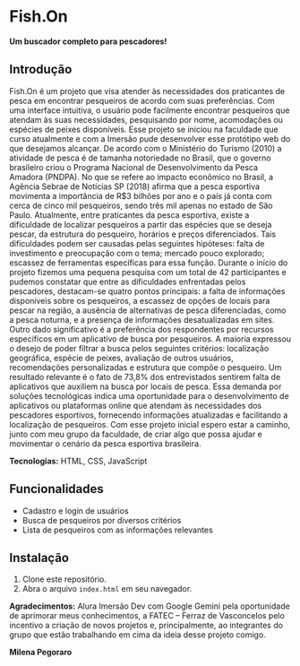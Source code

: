 # Fish.On

**Um buscador completo para pescadores!**

## Introdução
Fish.On é um projeto que visa atender às necessidades dos praticantes de pesca em encontrar pesqueiros de acordo com suas preferências. Com uma interface intuitiva, o usuário pode facilmente encontrar pesqueiros que atendam às suas necessidades, pesquisando por nome, acomodações ou espécies de peixes disponíveis.
Esse projeto se iniciou na faculdade que curso atualmente e com a Imersão pude desenvolver esse protótipo web do que desejamos alcançar.
De acordo com o Ministério do Turismo (2010) a atividade de pesca é de tamanha notoriedade no Brasil, que o governo brasileiro criou o Programa Nacional de Desenvolvimento da Pesca Amadora (PNDPA).
No que se refere ao impacto econômico no Brasil, a Agência Sebrae de Notícias SP (2018) afirma que a pesca esportiva movimenta a importância de R$3 bilhões por ano e o país já conta com cerca de cinco mil pesqueiros, sendo três mil apenas no estado de São Paulo.
Atualmente, entre praticantes da pesca esportiva, existe a dificuldade de localizar pesqueiros a partir das espécies que se deseja pescar, da estrutura do pesqueiro, horários e preços diferenciados.
Tais dificuldades podem ser causadas pelas seguintes hipóteses: falta de investimento e preocupação com o tema; mercado pouco explorado; escassez de ferramentas específicas para essa função.
Durante o início do projeto fizemos uma pequena pesquisa com um total de 42 participantes e pudemos constatar que entre as dificuldades enfrentadas pelos pescadores, destacam-se quatro pontos principais:
a falta de informações disponíveis sobre os pesqueiros, a escassez de opções de locais para pescar na região, a ausência de alternativas de pesca diferenciadas, como a pesca noturna, e a presença de informações desatualizadas em sites.
Outro dado significativo é a preferência dos respondentes por recursos específicos em um aplicativo de busca por pesqueiros.
A maioria expressou o desejo de poder filtrar a busca pelos seguintes critérios: localização geográfica, espécie de peixes, avaliação de outros usuários, recomendações personalizadas e estrutura que compõe o pesqueiro.
Um resultado relevante é o fato de 73,8% dos entrevistados sentirem falta de aplicativos que auxiliem na busca por locais de pesca.
Essa demanda por soluções tecnológicas indica uma oportunidade para o desenvolvimento de aplicativos ou plataformas online que atendam às necessidades dos pescadores esportivos, fornecendo informações atualizadas e facilitando a localização de pesqueiros.
Com esse projeto inicial espero estar a caminho, junto com meu grupo da faculdade, de criar algo que possa ajudar e movimentar o cenário da pesca esportiva brasileira. 


**Tecnologias:** HTML, CSS, JavaScript

## Funcionalidades
* Cadastro e login de usuários
* Busca de pesqueiros por diversos critérios
* Lista de pesqueiros com as informações relevantes

## Instalação
1. Clone este repositório.
2. Abra o arquivo `index.html` em seu navegador.

**Agradecimentos:**
Alura Imersão Dev com Google Gemini pela oportunidade de aprimorar meus conhecimentos, a FATEC – Ferraz de Vasconcelos pelo incentivo a criação de novos projetos e, principalmente, ao integrantes do grupo que estão trabalhando em cima da ideia desse projeto comigo.

**Milena Pegoraro**
